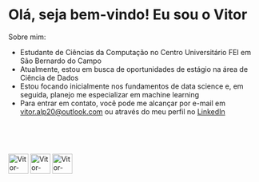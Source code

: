 # Olá, seja bem-vindo! Eu sou o Vitor

Sobre mim: 
- Estudante de Ciências da Computação no Centro Universitário FEI em São Bernardo do Campo
- Atualmente, estou em busca de oportunidades de estágio na área de Ciência de Dados
- Estou focando inicialmente nos fundamentos de data science e, em seguida, planejo me especializar em machine learning
- Para entrar em contato, você pode me alcançar por e-mail em vitor.alp20@outlook.com ou através do meu perfil no [LinkedIn](https://www.linkedin.com/in/vitor-augusto-274a70229/)

##

<picture>
  <source
    srcset="https://github-readme-stats.vercel.app/api?username=vitorAugusto2&show_icons=true&theme=one_dark_pro&include_all_commit=true&count_private=true"
    media="(prefers-color-scheme: dark)"
  />
  <img scr="https://github-readme-stats.vercel.app/api?username=vitorAugusto2&show_icons=true&theme=one_dark_pro&include_all_commit=true&count_private=true"/>
</picture>

##

<div style="display": inline_block><br>
  <img align ="center" alt="Vitor-Python" height="40" width="40" src="https://cdn.jsdelivr.net/gh/devicons/devicon/icons/python/python-original.svg"/>
  <img align ="center" alt="Vitor-PostgreSQL" height="40" width="40" src="https://cdn.jsdelivr.net/gh/devicons/devicon/icons/postgresql/postgresql-original.svg"/>
  <img align ="center" alt="Vitor-PyCharm" height="40" width="40" src="https://cdn.jsdelivr.net/gh/devicons/devicon/icons/pycharm/pycharm-original.svg"/>
</div>



<div> 
  <a href = "mailto:vitor.alp20@outlook.com"  target="_blank"></a>
  <a href= "https://www.linkedin.com/in/vitor-augusto-274a70229/"><img scr="https://img.shields.io/badge/LinkedIn-0077B5?style=for-the-badge&logo=linkedin&logoColor=white"/></a> 
</div>

